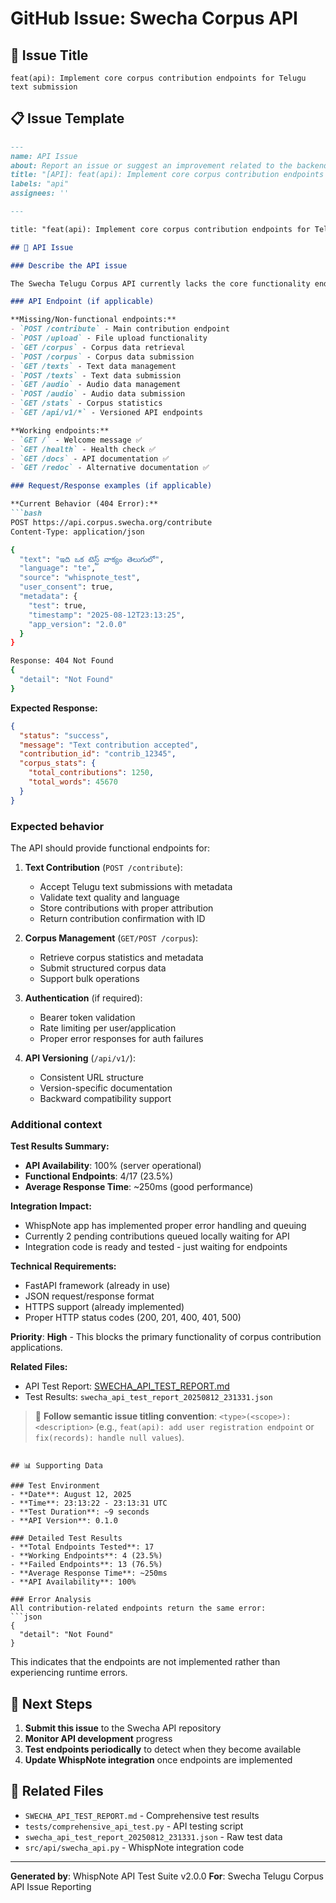 # GitHub Issue: Swecha Corpus API

## 🎯 Issue Title
```
feat(api): Implement core corpus contribution endpoints for Telugu text submission
```

## 📋 Issue Template

```markdown
---
name: API Issue
about: Report an issue or suggest an improvement related to the backend API endpoints.
title: "[API]: feat(api): Implement core corpus contribution endpoints for Telugu text submission"
labels: "api"
assignees: ''

---

title: "feat(api): Implement core corpus contribution endpoints for Telugu text submission"

## 🔌 API Issue

### Describe the API issue

The Swecha Telugu Corpus API currently lacks the core functionality endpoints required for corpus contribution. While basic infrastructure endpoints (health, docs, root) are operational, all contribution-related endpoints return 404 "Not Found". This prevents applications like WhispNote from contributing Telugu text data to the corpus collection.

### API Endpoint (if applicable)

**Missing/Non-functional endpoints:**
- `POST /contribute` - Main contribution endpoint
- `POST /upload` - File upload functionality
- `GET /corpus` - Corpus data retrieval
- `POST /corpus` - Corpus data submission
- `GET /texts` - Text data management
- `POST /texts` - Text data submission
- `GET /audio` - Audio data management
- `POST /audio` - Audio data submission
- `GET /stats` - Corpus statistics
- `GET /api/v1/*` - Versioned API endpoints

**Working endpoints:**
- `GET /` - Welcome message ✅
- `GET /health` - Health check ✅
- `GET /docs` - API documentation ✅
- `GET /redoc` - Alternative documentation ✅

### Request/Response examples (if applicable)

**Current Behavior (404 Error):**
```bash
POST https://api.corpus.swecha.org/contribute
Content-Type: application/json

{
  "text": "ఇది ఒక టెస్ట్ వాక్యం తెలుగులో",
  "language": "te",
  "source": "whispnote_test",
  "user_consent": true,
  "metadata": {
    "test": true,
    "timestamp": "2025-08-12T23:13:25",
    "app_version": "2.0.0"
  }
}

Response: 404 Not Found
{
  "detail": "Not Found"
}
```

**Expected Response:**
```json
{
  "status": "success",
  "message": "Text contribution accepted",
  "contribution_id": "contrib_12345",
  "corpus_stats": {
    "total_contributions": 1250,
    "total_words": 45670
  }
}
```

### Expected behavior

The API should provide functional endpoints for:

1. **Text Contribution** (`POST /contribute`):
   - Accept Telugu text submissions with metadata
   - Validate text quality and language
   - Store contributions with proper attribution
   - Return contribution confirmation with ID

2. **Corpus Management** (`GET/POST /corpus`):
   - Retrieve corpus statistics and metadata
   - Submit structured corpus data
   - Support bulk operations

3. **Authentication** (if required):
   - Bearer token validation
   - Rate limiting per user/application
   - Proper error responses for auth failures

4. **API Versioning** (`/api/v1/`):
   - Consistent URL structure
   - Version-specific documentation
   - Backward compatibility support

### Additional context

**Test Results Summary:**
- **API Availability**: 100% (server operational)
- **Functional Endpoints**: 4/17 (23.5%)
- **Average Response Time**: ~250ms (good performance)

**Integration Impact:**
- WhispNote app has implemented proper error handling and queuing
- Currently 2 pending contributions queued locally waiting for API
- Integration code is ready and tested - just waiting for endpoints

**Technical Requirements:**
- FastAPI framework (already in use)
- JSON request/response format
- HTTPS support (already implemented)
- Proper HTTP status codes (200, 201, 400, 401, 500)

**Priority**: **High** - This blocks the primary functionality of corpus contribution applications.

**Related Files:**
- API Test Report: [SWECHA_API_TEST_REPORT.md](https://github.com/nikhilesh9ix/Whispnote-2/blob/main/SWECHA_API_TEST_REPORT.md)
- Test Results: `swecha_api_test_report_20250812_231331.json`

> 📌 **Follow semantic issue titling convention**: `<type>(<scope>): <description>` (e.g., `feat(api): add user registration endpoint` or `fix(records): handle null values`).
```

## 📊 Supporting Data

### Test Environment
- **Date**: August 12, 2025
- **Time**: 23:13:22 - 23:13:31 UTC
- **Test Duration**: ~9 seconds
- **API Version**: 0.1.0

### Detailed Test Results
- **Total Endpoints Tested**: 17
- **Working Endpoints**: 4 (23.5%)
- **Failed Endpoints**: 13 (76.5%)
- **Average Response Time**: ~250ms
- **API Availability**: 100%

### Error Analysis
All contribution-related endpoints return the same error:
```json
{
  "detail": "Not Found"
}
```

This indicates that the endpoints are not implemented rather than experiencing runtime errors.

## 🎯 Next Steps

1. **Submit this issue** to the Swecha API repository
2. **Monitor API development** progress
3. **Test endpoints periodically** to detect when they become available
4. **Update WhispNote integration** once endpoints are implemented

## 📁 Related Files

- `SWECHA_API_TEST_REPORT.md` - Comprehensive test results
- `tests/comprehensive_api_test.py` - API testing script
- `swecha_api_test_report_20250812_231331.json` - Raw test data
- `src/api/swecha_api.py` - WhispNote integration code

---

**Generated by**: WhispNote API Test Suite v2.0.0
**For**: Swecha Telugu Corpus API Issue Reporting
